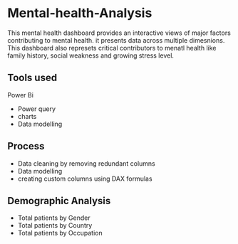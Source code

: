 # Mental-health-Analysis
This mental health dashboard provides an interactive views of major factors contributing to mental health. it presents data across multiple dimesnions. This dashboard also represets critical contributors to menatl health like family history, social weakness and growing stress level.
## Tools used 
Power Bi
- Power query
- charts
- Data modelling
## Process
- Data cleaning by removing redundant columns
- Data modelling 
- creating custom columns using DAX formulas
## Demographic Analysis
- Total patients by Gender
- Total patients by Country
- Total patients by Occupation
## 
